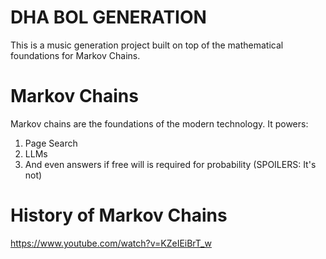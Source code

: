 # DHA BOL GENERATION

This is a music generation project built
on top of the mathematical foundations for Markov Chains.

# Markov Chains

Markov chains are the foundations of the modern technology.
It powers:

1. Page Search
2. LLMs
3. And even answers if free will is required for probability (SPOILERS: It's not)

# History of Markov Chains

https://www.youtube.com/watch?v=KZeIEiBrT_w
